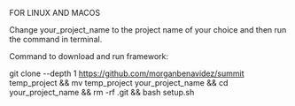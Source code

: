 FOR LINUX AND MACOS

Change your_project_name to the project name of your choice and then run the command in terminal.

Command to download and run framework:

git clone --depth 1 https://github.com/morganbenavidez/summit temp_project && mv temp_project your_project_name && cd your_project_name && rm -rf .git && bash setup.sh

